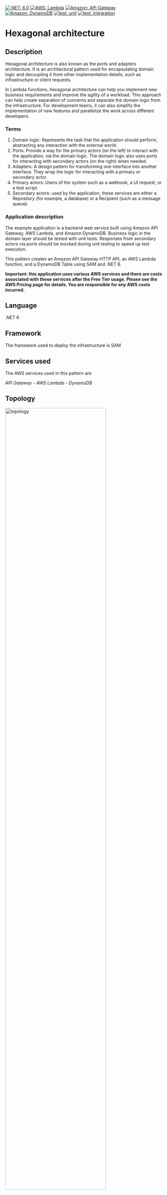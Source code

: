 [![.NET: 6.0](https://img.shields.io/badge/.NET-6.0-Green)](https://img.shields.io/badge/.NET-6.0-Green)
[![AWS: Lambda](https://img.shields.io/badge/AWS-Lambda-blueviolet)](https://img.shields.io/badge/AWS-Lambda-blueviolet)
[![Amazon: API Gateway](https://img.shields.io/badge/Amazon-API%20Gateway-blueviolet)]()
[![Amazon: DynamoDB](https://img.shields.io/badge/Amazon-DynamoDB-blueviolet)]()
[![test: unit](https://img.shields.io/badge/Test-Unit-blue)](https://img.shields.io/badge/Test-Unit-blue)
[![test: integration](https://img.shields.io/badge/Test-Integration-yellow)](https://img.shields.io/badge/Test-Integration-yellow)

# Hexagonal architecture

## Description

Hexagonal architecture is also known as the ports and adapters architecture. It is an architectural pattern used for encapsulating domain logic and decoupling it from other implementation details, such as infrastructure or client requests. 

In Lambda functions, hexagonal architecture can help you implement new business requirements and improve the agility of a workload. This approach can help create separation of concerns and separate the domain logic from the infrastructure. For development teams, it can also simplify the implementation of new features and parallelize the work across different developers.

### Terms
1. Domain logic: Represents the task that the application should perform, abstracting any interaction with the external world.
2. Ports: Provide a way for the primary actors (on the left) to interact with the application, via the domain logic. The domain logic also uses ports for interacting with secondary actors (on the right) when needed.
3. Adapters: A design pattern for transforming one interface into another interface. They wrap the logic for interacting with a primary or secondary actor.
4. Primary actors: Users of the system such as a webhook, a UI request, or a test script.
5. Secondary actors: used by the application, these services are either a Repository (for example, a database) or a Recipient (such as a message queue).

### Application description
The example application is a backend web service built using Amazon API Gateway, AWS Lambda, and Amazon DynamoDB. Business logic in the domain layer should be tested with unit tests. Responses from secondary actors via ports should be mocked during unit testing to speed up test execution. 

This pattern creates an Amazon API Gateway HTTP API, an AWS Lambda function, and a DynamoDB Table using SAM and .NET 6.

**Important: this application uses various AWS services and there are costs associated with these services after the Free Tier usage. Please see the AWS Pricing page for details. You are responsible for any AWS costs incurred.**

## Language
.NET 6

## Framework
The framework used to deploy the infrastructure is SAM

## Services used
The AWS services used in this pattern are

*API Gateway - AWS Lambda - DynamoDB*

## Topology

<img src="./img/hexagonal-architecture.png" alt="topology" width="80%"/>


## Instructions

### Sign up for 3rd party service
We need a 3rd party service to retrieve real-time currencies value for this example, you can use a service like [fixer.io](https://fixer.io/), Create a free account and get the API Key used for consume the API

* In the solution folder update [serverless.template](./serverless.template) file, replace ```<INSERT API KEY>``` with the fixer.io API Key.
* In the integration test folder update [HttpClientFixtrue.cs](./tests/GetStock.IntegrationTests/Fixtures/HttpClientFixture.cs) - replace ```<INSERT API KEY>``` with the fixture.io API key.

### Deploy to AWS
The SAM template contains all the information to deploy AWS resources (an API Gateway, Lambda function and a DynamoDB table) and also the permission required by these services to communicate.
The AWS SAM CLI is used to deploy the application. When working through the `sam deploy --guided` take note of the stack name used.

```
sam build
sam deploy --guided
```

After the stack is created you can access the follow routes on the API to perform different CRUD actions:

#### GET /stock/{StockID}

Get specific stack price in multiple currencies

### Fill DynamoDB data

Create or update a product in the database, the API expects the below payload:

```json
{
    "StockId": "my-unique-id",    
    "Value": 10
}
```

## Cleanup

Run the given command to delete the resources that were created. It might take some time for the CloudFormation stack to get deleted.
```
sam delete
```

## Project Structure

The solution is split down into 3 projects:

- [GetStock](./src/GetStock/) *Contains all of the application's business/domain logic*
- [GetStock.UnitTest](./tests/GetStock.UnitTest/) *Contains unit tests that test logic without external dependencies*
- [GetStock.IntegrationTest](./tests/GetStock.IntegrationTest/) * Contains tests that require external dependencies.    

## Automated Tests
The source code for this sample includes automated unit and integration tests. [xUnit](https://xunit.net/) is the primary test framework used to write these tests. A few other libraries and frameworks are used depending on the test case pattern. Please see below.

### Unit Tests 

## [CurrencyConverterTests.cs](./tests/GetStock.UnitTest/Adapters/CurrencyConverterTests.cs)
The goal of these unit tests is to test the CurrencyConverterHttpClient adapter. 

It uses [FakeItEasy](https://fakeiteasy.github.io/) for the mocking framework. The `IHttpClient` interface is mocked.

```c#
[Fact]
public async Task GetCurrencies_returnFailure_returnEmptyList()
{
    var fakeClient = A.Fake<IHttpClient>();
    A.CallTo(() => fakeClient.GetAsync(A<string>._))
        .Returns(Task.FromResult(
    @"{
  ""base"": ""EUR"",
  ""date"": ""2023-01-24"",
  ""rates"": {    
    ""USD"": 1.2345
  },
  ""success"": false,
  ""timestamp"": 1674556804
}"
    ));

    var target = new CurrencyConverterHttpClient(fakeClient);
    var result = await target.GetCurrencies("", Array.Empty<string>());
    var expected = new Dictionary<string, double> { };

    Assert.Equal(expected, result);
}
```

## [StockLogicTests](../hexagonal-architecture/tests/GetStock.UnitTest/Domains/StockLogicTests.cs)

The goal of these unit tests is to test the application's business logic. 
It uses [FakeItEasy](https://fakeiteasy.github.io/) mocking framework with [AutoFake](https://autofac.readthedocs.io/en/latest/integration/fakeiteasy.html) as an automocking container.
Using automocking we can reduce the amount of initialization code needed to set up multiple external dependencies needed for the tests

```c#
[Fact]
public async Task RetrieveStockValuesAsync_StockNotFound_ReturnEmptyList()
{
    using var fake = new AutoFake();

    var fakeStockDb = fake.Resolve<IStockDB>();
    A.CallTo(() => fakeStockDb.GetStockValueAsync(A<string>._))
        .Throws<StockNotFoundException>();

    var target = fake.Resolve<StockLogic>();

    var result = await target.RetrieveStockValuesAsync("stock-1");

    var expected = new StockWithCurrencies("stock-1", Array.Empty<KeyValuePair<string, double>>());

    result.Should().BeEquivalentTo(expected);
}
```

## [FunctionTests.cs](./tests/GetStock.UnitTest/FunctionsTests.cs)
The goal of these unit tests is to test the lambda function entry point. 

It uses [FakeItEasy](https://fakeiteasy.github.io/) mocking framework with [AutoFake](https://autofac.readthedocs.io/en/latest/integration/fakeiteasy.html) as an automocking container.
Using automocking we can reduce the amount of initialization code needed to set up multiple external dependencies needed for the tests

A custom class following the builder pattern is used to [build the API request](./tests/GetStock.UnitTest/Builder/APIGatewayProxyRequestBuilder.cs) to be sent into the handler.

```c#
[Fact]
public void GetStockById_stockIdInPath_callFunctionHandler()
{
    using var autoFake = new AutoFake();

    autoFake.Provide<IHttpHandler, HttpHandler>();

    var target = autoFake.Resolve<Functions>();

    var testLambdaContext = new TestLambdaContext();

    var request = new ApiGatewayProxyRequestBuilder()
        .PathParamter("StockId", "stock-1")
        .Build();

    var result = target.GetStockById(request, testLambdaContext);

    var fakeLogic = autoFake.Resolve<IStockLogic>();

    Assert.Multiple(
            () => result.StatusCode.Should().Be(200),
            () => A.CallTo(() => fakeLogic.RetrieveStockValuesAsync("stock-1")).MustHaveHappened()
        );
}
```

### Integration Tests 
The goal of these tests is to test work along with external dependencies. In a hexagonal architecture these dependencies are called *adapters*. This sample has two such dependencies we need to test:
* [External http based API](./tests/GetStock.IntegrationTest/Adapters/HttpClientTests.cs)
* [DynamoDB table](./tests/GetStock.IntegrationTest/Adapters/StockDynamoDbTests.cs)

Test fixtures has been implemented to setup and teardown these dependencies and remove boilerplate code fomr the tests.
* [HttpClientFixture.cs](./tests/GetStock.IntegrationTest/Fixtures/HttpClientFixture.cs) create a client to send and receive information from 3rd party API and dispose it after test run.
* [DynamoDbTestBase.cs](./tests/GetStock.IntegrationTest/Fixtures/DynamoDbTestBase.cs) create a client to read and store data in dynamoDB, the dynamoDB integration tests can run using [DynamoDB Local](https://docs.aws.amazon.com/amazondynamodb/latest/developerguide/DynamoDBLocal.DownloadingAndRunning.html) or using a real dynamoDb table on AWS. Choosing between the two options is done by setting ```RUN_LOCAL_DB``` on [using.cs](./tests/GetStock.IntegrationTest/Usings.cs)

### 3rd party API tests
[HttpClientTests](./tests/GetStock.IntegrationTest/Adapters/HttpClientTests.cs)
The goal of this test is to demonstrate a test that runs against a 3rd party api. The test interacts with an external service directly and tests the expected responses returned by the API. Before running this test, update the api key in [HttpClientFixture](./tests/GetStock.IntegrationTest/Fixtures/HttpClientFixture.cs).

It uses the [IClassFixture](https://xunit.net/docs/shared-context) feature of [xUnit](https://xunit.net/) to perform setup and teardown logic. The setup code creates an HttpClient with the endpoint url.

### DynamoDB tests
[StockDynamoDbTests](./tests/GetStock.IntegrationTest/Adapters/StockDynamoDbTests.cs)
The goal of these tests is to demonstrate tests that runs against DynamoDB. The test interacts with DynamoDB directly either using a local emulator or the DynamoDB table hosted in AWS. 

To run this test locally you will need to install Docker on the dev machine. To run the tests using your AWS account resources will need to be deployed using the steps in the `Deployment Commands` section above.

It uses the [IClassFixture](https://xunit.net/docs/shared-context) feature of [xUnit](https://xunit.net/) to perform setup and teardown logic. The setup code creates an DynamoDB client with the endpoint url.

## Requirements

* [Create an AWS account](https://portal.aws.amazon.com/gp/aws/developer/registration/index.html) if you do not already have one and log in. The IAM user that you use must have sufficient permissions to make necessary AWS service calls and manage AWS resources.
* [AWS CLI](https://docs.aws.amazon.com/cli/latest/userguide/install-cliv2.html) installed and configured
* [Git Installed](https://git-scm.com/book/en/v2/Getting-Started-Installing-Git)
* [AWS Serverless Application Model](https://docs.aws.amazon.com/serverless-application-model/latest/developerguide/serverless-sam-cli-install.html) (AWS SAM) installed
* [.NET 6](https://dotnet.microsoft.com/en-us/download/dotnet/6.0) installed
* [Fixer.io -  3rd party service to retrieve real-time currencies value for this example](https://fixer.io/)